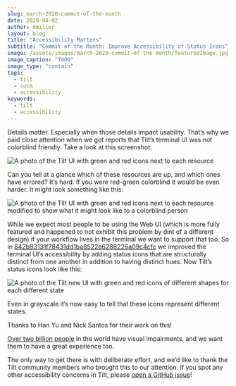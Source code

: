 ```yaml
---
slug: march-2020-commit-of-the-month
date: 2020-04-02
author: dmiller
layout: blog
title: "Accessibility Matters"
subtitle: "Commit of the Month: Improve Accessibility of Status Icons"
image: /assets/images/march-2020-commit-of-the-month/featuredImage.jpg
image_caption: "TODO"
image_type: "contain"
tags:
  - tilt
  - cotm
  - accessibility
keywords:
  - tilt
  - accessibility
---
```


Details matter. Especially when those details impact usability. That’s why we paid close attention when we got reports that Tilt’s terminal UI was not colorblind friendly. Take a look at this screenshot:

![A photo of the Tilt UI with green and red icons next to each resource](/assets/images//march-2020-commit-of-the-month/colorblind1.png)

Can you tell at a glance which of these resources are up, and which ones have errored? It’s hard. If you were red-green colorblind it would be even harder. It might look something like this:

![A photo of the Tilt UI with green and red icons next to each resource modified to show what it might look like to a colorblind person](/assets/images/march-2020-commit-of-the-month/colorblind1-mod.png)

While we expect most people to be using the Web UI (which is more fully featured and happened to not exhibit this problem by dint of a different design) if your workflow lives in the terminal we want to support that too. So in [842b83131f78431dd1ba8522e6288226a09c4cfc](https://github.com/windmilleng/tilt/commit/842b83131f78431dd1ba8522e6288226a09c4cfc) we improved the terminal UI’s accessibility by adding status icons that are structurally distinct from one another in addition to having distinct hues. Now Tilt’s status icons look like this:

![A photo of the Tilt new UI with green and red icons of different shapes for each different state](/assets/images/march-2020-commit-of-the-month/now.png)

Even in grayscale it’s now easy to tell that these icons represent different states.

Thanks to Han Yu and Nick Santos for their work on this! 

[Over two billion people](https://www.who.int/news-room/fact-sheets/detail/blindness-and-visual-impairment) in the world have visual impairments, and we want them to have a great experience too. 

The only way to get there is with deliberate effort, and we’d like to thank the Tilt community members who brought this to our attention. If you spot any other accessibility concerns in Tilt, please [open a GitHub issue](https://github.com/windmilleng/tilt/issues/new)!
